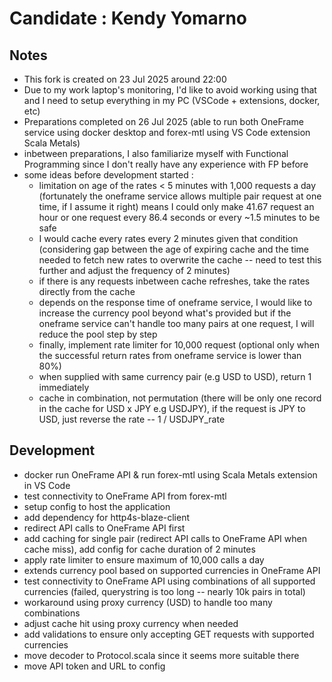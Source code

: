 # Candidate : Kendy Yomarno

## Notes
- This fork is created on 23 Jul 2025 around 22:00
- Due to my work laptop's monitoring, I'd like to avoid working using that and I need to setup everything in my PC (VSCode + extensions, docker, etc)
- Preparations completed on 26 Jul 2025 (able to run both OneFrame service using docker desktop and forex-mtl using VS Code extension Scala Metals)
- inbetween preparations, I also familiarize myself with Functional Programming since I don't really have any experience with FP before
- some ideas before development started :
  - limitation on age of the rates < 5 minutes with 1,000 requests a day (fortunately the oneframe service allows multiple pair request at one time, if I assume it right) means I could only make 41.67 request an hour or one request every 86.4 seconds or every ~1.5 minutes to be safe
  - I would cache every rates every 2 minutes given that condition (considering gap between the age of expiring cache and the time needed to fetch new rates to overwrite the cache -- need to test this further and adjust the frequency of 2 minutes)
  - if there is any requests inbetween cache refreshes, take the rates directly from the cache
  - depends on the response time of oneframe service, I would like to increase the currency pool beyond what's provided but if the oneframe service can't handle too many pairs at one request, I will reduce the pool step by step
  - finally, implement rate limiter for 10,000 request (optional only when the successful return rates from oneframe service is lower than 80%)
  - when supplied with same currency pair (e.g USD to USD), return 1 immediately
  - cache in combination, not permutation (there will be only one record in the cache for USD x JPY e.g USDJPY), if the request is JPY to USD, just reverse the rate -- 1 / USDJPY_rate

## Development
- docker run OneFrame API & run forex-mtl using Scala Metals extension in VS Code
- test connectivity to OneFrame API from forex-mtl
- setup config to host the application
- add dependency for http4s-blaze-client
- redirect API calls to OneFrame API first
- add caching for single pair (redirect API calls to OneFrame API when cache miss), add config for cache duration of 2 minutes
- apply rate limiter to ensure maximum of 10,000 calls a day
- extends currency pool based on supported currencies in OneFrame API
- test connectivity to OneFrame API using combinations of all supported currencies (failed, querystring is too long -- nearly 10k pairs in total)
- workaround using proxy currency (USD) to handle too many combinations
- adjust cache hit using proxy currency when needed
- add validations to ensure only accepting GET requests with supported currencies
- move decoder to Protocol.scala since it seems more suitable there
- move API token and URL to config
